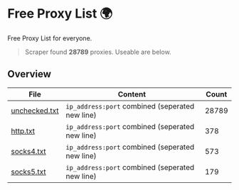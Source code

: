 
# Free Proxy List 🌍

Free Proxy List for everyone.
> Scraper found **28789** proxies. Useable are below.

## Overview

|File|Content|Count|
|----|-------|-----|
|[unchecked.txt](https://raw.githubusercontent.com/yemixzy/proxy-list/main/proxies/unchecked.txt)|`ip_address:port` combined (seperated new line)|28789|
|[http.txt](https://raw.githubusercontent.com/yemixzy/proxy-list/main/proxies/http.txt)|`ip_address:port` combined (seperated new line)|378|
|[socks4.txt](https://raw.githubusercontent.com/yemixzy/proxy-list/main/proxies/socks4.txt)|`ip_address:port` combined (seperated new line)|573|
|[socks5.txt](https://raw.githubusercontent.com/yemixzy/proxy-list/main/proxies/socks5.txt)|`ip_address:port` combined (seperated new line)|179|

